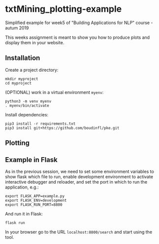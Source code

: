 # txtMining_plotting-example
Simplified example for week5 of "Building Applications for NLP" course - autum 2019

This weeks assignment is meant to show you how to produce plots and display them in your website.

## Installation
Create a project directory:

```
mkdir myproject
cd myproject
```

(OPTIONAL) work in a virtual environment `myenv`:

```
python3 -m venv myenv
. myenv/bin/activate
```
Install dependencies:
```
pip3 install -r requirements.txt
pip3 install git+https://github.com/boudinfl/pke.git

```

## Plotting


## Example in Flask

As in the previous session, we need to set some environment variables to show flask which file to run, enable development environment to activate interactive debugger and reloader, and set the port in which to run the application, e.g.:
```
export FLASK_APP=example.py
export FLASK_ENV=development
export FLASK_RUN_PORT=8800
```
And run it in Flask:
```
flask run
```
In your browser go to the URL `localhost:8800/search` and start using the tool.


